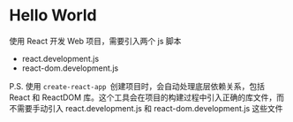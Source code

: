 # Hello World

使用 React 开发 Web 项目，需要引入两个 js 脚本

- react.development.js
- react-dom.development.js

P.S. 使用 `create-react-app `创建项目时，会自动处理底层依赖关系，包括 React 和 ReactDOM 库。这个工具会在项目的构建过程中引入正确的库文件，而不需要手动引入 react.development.js 和 react-dom.development.js 这些文件
